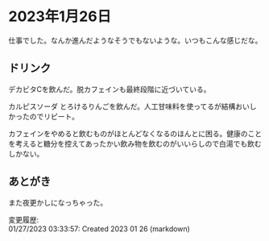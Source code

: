 # 2023年1月26日

仕事でした。なんか進んだようなそうでもないような。いつもこんな感じだな。

## ドリンク

デカビタCを飲んだ。脱カフェインも最終段階に近づいている。

カルピスソーダ とろけるりんごを飲んだ。人工甘味料を使ってるが結構おいしかったのでリピート。

カフェインをやめると飲むものがほとんどなくなるのほんとに困る。健康のことを考えると糖分を控えてあったかい飲み物を飲むのがいいらしので白湯でも飲むしかない。

## あとがき

また夜更かしになっちゃった。

変更履歴:  
01/27/2023 03:33:57: Created 2023 01 26 (markdown)  
